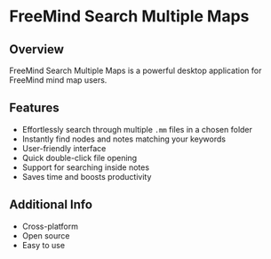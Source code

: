 # FreeMind Search Multiple Maps

## Overview

FreeMind Search Multiple Maps is a powerful desktop application for FreeMind mind map users.

## Features
- Effortlessly search through multiple `.mm` files in a chosen folder
- Instantly find nodes and notes matching your keywords
- User-friendly interface
- Quick double-click file opening
- Support for searching inside notes
- Saves time and boosts productivity

## Additional Info
- Cross-platform
- Open source
- Easy to use
